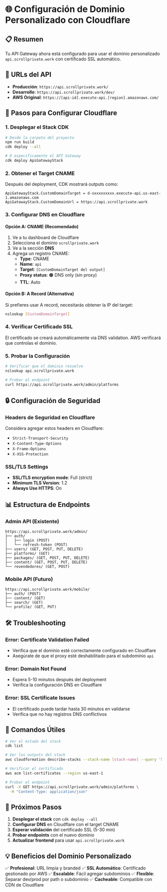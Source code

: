 # 🌐 Configuración de Dominio Personalizado con Cloudflare

## 📋 Resumen
Tu API Gateway ahora está configurado para usar el dominio personalizado `api.scrollprivate.work` con certificado SSL automático.

## 🚀 URLs del API
- **Producción**: `https://api.scrollprivate.work/`
- **Desarrollo**: `https://api.scrollprivate.work/dev/`
- **AWS Original**: `https://[api-id].execute-api.[region].amazonaws.com/`

## 🔧 Pasos para Configurar Cloudflare

### 1. Desplegar el Stack CDK
```bash
# Desde la carpeta del proyecto
npm run build
cdk deploy --all

# O específicamente el API Gateway
cdk deploy ApiGatewayStack
```

### 2. Obtener el Target CNAME
Después del deployment, CDK mostrará outputs como:
```
ApiGatewayStack.CustomDomainTarget = d-xxxxxxxxxx.execute-api.us-east-1.amazonaws.com
ApiGatewayStack.CustomDomainUrl = https://api.scrollprivate.work
```

### 3. Configurar DNS en Cloudflare

#### Opción A: CNAME (Recomendado)
1. Ve a tu dashboard de Cloudflare
2. Selecciona el dominio `scrollprivate.work`
3. Ve a la sección **DNS**
4. Agrega un registro CNAME:
   - **Type**: CNAME
   - **Name**: `api`
   - **Target**: `[CustomDomainTarget del output]`
   - **Proxy status**: 🟠 DNS only (sin proxy)
   - **TTL**: Auto

#### Opción B: A Record (Alternativa)
Si prefieres usar A record, necesitarás obtener la IP del target:
```bash
nslookup [CustomDomainTarget]
```

### 4. Verificar Certificado SSL
El certificado se creará automáticamente via DNS validation. AWS verificará que controlas el dominio.

### 5. Probar la Configuración
```bash
# Verificar que el dominio resuelve
nslookup api.scrollprivate.work

# Probar el endpoint
curl https://api.scrollprivate.work/admin/platforms
```

## 🔒 Configuración de Seguridad

### Headers de Seguridad en Cloudflare
Considera agregar estos headers en Cloudflare:
- `Strict-Transport-Security`
- `X-Content-Type-Options`
- `X-Frame-Options`
- `X-XSS-Protection`

### SSL/TLS Settings
- **SSL/TLS encryption mode**: Full (strict)
- **Minimum TLS Version**: 1.2
- **Always Use HTTPS**: On

## 📊 Estructura de Endpoints

### Admin API (Existente)
```
https://api.scrollprivate.work/admin/
├── auth/
│   ├── login (POST)
│   └── refresh-token (POST)
├── users/ (GET, POST, PUT, DELETE)
├── platforms/ (GET)
├── packages/ (GET, POST, PUT, DELETE)
├── content/ (GET, POST, PUT, DELETE)
└── revendedores/ (GET, POST)
```

### Mobile API (Futuro)
```
https://api.scrollprivate.work/mobile/
├── auth/ (POST)
├── content/ (GET)
├── search/ (GET)
└── profile/ (GET, PUT)
```

## 🛠️ Troubleshooting

### Error: Certificate Validation Failed
- Verifica que el dominio esté correctamente configurado en Cloudflare
- Asegúrate de que el proxy esté deshabilitado para el subdominio `api`

### Error: Domain Not Found
- Espera 5-10 minutos después del deployment
- Verifica la configuración DNS en Cloudflare

### Error: SSL Certificate Issues
- El certificado puede tardar hasta 30 minutos en validarse
- Verifica que no hay registros DNS conflictivos

## 📝 Comandos Útiles

```bash
# Ver el estado del stack
cdk list

# Ver los outputs del stack
aws cloudformation describe-stacks --stack-name [stack-name] --query 'Stacks[0].Outputs'

# Verificar el certificado
aws acm list-certificates --region us-east-1

# Probar el endpoint
curl -X GET https://api.scrollprivate.work/admin/platforms \
  -H "Content-Type: application/json"
```

## 🎯 Próximos Pasos

1. **Desplegar el stack** con `cdk deploy --all`
2. **Configurar DNS** en Cloudflare con el target CNAME
3. **Esperar validación** del certificado SSL (5-30 min)
4. **Probar endpoints** con el nuevo dominio
5. **Actualizar frontend** para usar `api.scrollprivate.work`

## 💡 Beneficios del Dominio Personalizado

✅ **Profesional**: URL limpia y branded
✅ **SSL Automático**: Certificado gestionado por AWS
✅ **Escalable**: Fácil agregar subdominios
✅ **Flexible**: Separar dev/prod por path o subdominio
✅ **Cacheable**: Compatible con CDN de Cloudflare